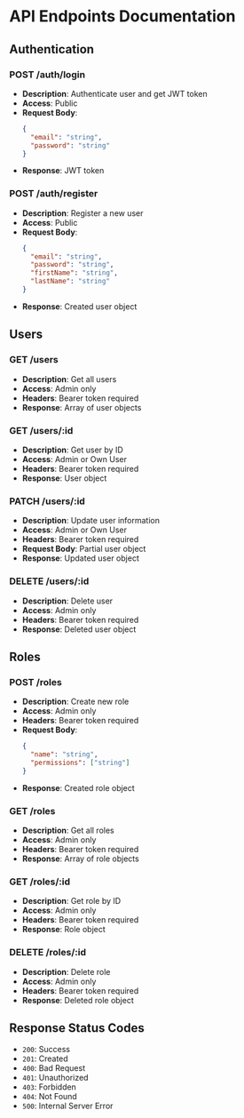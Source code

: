 # API Endpoints Documentation

## Authentication

### POST /auth/login

- **Description**: Authenticate user and get JWT token
- **Access**: Public
- **Request Body**:
  ```json
  {
    "email": "string",
    "password": "string"
  }
  ```
- **Response**: JWT token

### POST /auth/register

- **Description**: Register a new user
- **Access**: Public
- **Request Body**:
  ```json
  {
    "email": "string",
    "password": "string",
    "firstName": "string",
    "lastName": "string"
  }
  ```
- **Response**: Created user object

## Users

### GET /users

- **Description**: Get all users
- **Access**: Admin only
- **Headers**: Bearer token required
- **Response**: Array of user objects

### GET /users/:id

- **Description**: Get user by ID
- **Access**: Admin or Own User
- **Headers**: Bearer token required
- **Response**: User object

### PATCH /users/:id

- **Description**: Update user information
- **Access**: Admin or Own User
- **Headers**: Bearer token required
- **Request Body**: Partial user object
- **Response**: Updated user object

### DELETE /users/:id

- **Description**: Delete user
- **Access**: Admin only
- **Headers**: Bearer token required
- **Response**: Deleted user object

## Roles

### POST /roles

- **Description**: Create new role
- **Access**: Admin only
- **Headers**: Bearer token required
- **Request Body**:
  ```json
  {
    "name": "string",
    "permissions": ["string"]
  }
  ```
- **Response**: Created role object

### GET /roles

- **Description**: Get all roles
- **Access**: Admin only
- **Headers**: Bearer token required
- **Response**: Array of role objects

### GET /roles/:id

- **Description**: Get role by ID
- **Access**: Admin only
- **Headers**: Bearer token required
- **Response**: Role object

### DELETE /roles/:id

- **Description**: Delete role
- **Access**: Admin only
- **Headers**: Bearer token required
- **Response**: Deleted role object

## Response Status Codes

- `200`: Success
- `201`: Created
- `400`: Bad Request
- `401`: Unauthorized
- `403`: Forbidden
- `404`: Not Found
- `500`: Internal Server Error
